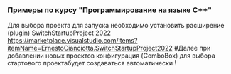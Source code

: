 ### Примеры по курсу "Программирование на языке C++"
Для выбора проекта для запуска необходимо установить расширение (plugin) SwitchStartupProject 2022
https://marketplace.visualstudio.com/items?itemName=ErnestoCianciotta.SwitchStartupProject2022
#Далее при добавлении новых проектов конфигурация (ComboBox) для выбора стартового проектабудет создаваться автоматически !